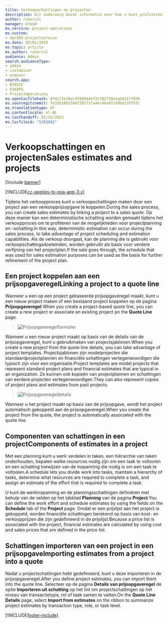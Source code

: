 ```yaml
---
title: Verkoopschattingen en projecten
description: Dit onderwerp bevat informatie over hoe u kunt profiteren van de planning en schattingen in het verkoopproces.
author: ruhercul
manager: kfend
ms.service: project-operations
ms.custom:
- dyn365-projectservice
ms.date: 03/01/2019
ms.topic: article
ms.author: ruhercul
audience: Admin
search.audienceType:
- admin
- customizer
- enduser
search.app:
- D365CE
- D365PS
- ProjectOperations
ms.openlocfilehash: 87dc72b76ec4f88684ef2c702718e1ab631ff936
ms.sourcegitcommit: fa32b1893286f20271fa4ec4be8fc68bd135f53c
ms.translationtype: HT
ms.contentlocale: nl-NL
ms.lasthandoff: 02/15/2021
ms.locfileid: "5283902"
---
```

# <a name="sales-estimates-and-projects"></a><span data-ttu-id="cf24c-103">Verkoopschattingen en projecten</span><span class="sxs-lookup"><span data-stu-id="cf24c-103">Sales estimates and projects</span></span>

[!include [banner](../includes/psa-now-project-operations.md)]

[!INCLUDE[cc-applies-to-psa-app-3.x](../includes/cc-applies-to-psa-app-3x.md)]

<span data-ttu-id="cf24c-104">Tijdens het verkoopproces kunt u verkoopschattingen maken door een project aan een verkoopprijsopgave te koppelen.</span><span class="sxs-lookup"><span data-stu-id="cf24c-104">During the sales process, you can create sales estimates by linking a project to a sales quote.</span></span> <span data-ttu-id="cf24c-105">Op deze manier kan een deterministische schatting worden gemaakt tijdens het verkoopproces om te profiteren van de mogelijkheden voor projectplanning en -schatting.</span><span class="sxs-lookup"><span data-stu-id="cf24c-105">In this way, deterministic estimation can occur during the sales process, to take advantage of project scheduling and estimation capabilities.</span></span> <span data-ttu-id="cf24c-106">Als de verkoop doorgaat, kan de planning die is gebruikt voor verkoopschattingsdoeleinden, worden gebruikt als basis voor verdere verfijning van het projectplan.</span><span class="sxs-lookup"><span data-stu-id="cf24c-106">If the sale goes through, the schedule that was used for sales estimation purposes can be used as the basis for further refinement of the project plan.</span></span>

## <a name="linking-a-project-to-a-quote-line"></a><span data-ttu-id="cf24c-107">Een project koppelen aan een prijsopgaveregel</span><span class="sxs-lookup"><span data-stu-id="cf24c-107">Linking a project to a quote line</span></span>

<span data-ttu-id="cf24c-108">Wanneer u een op een project gebaseerde prijsopgaveregel maakt, kunt u een nieuw project maken of een bestaand project koppelen op de pagina **Prijsopgaveregel**.</span><span class="sxs-lookup"><span data-stu-id="cf24c-108">When you create a project-based quote line, you can create a new project or associate an existing project pn the **Quote Line** page.</span></span> 

> ![Prijsopgaveregelformulier](media/project-8.png)
 
<span data-ttu-id="cf24c-110">Wanneer u een nieuw project maakt op basis van de details van de prijsopgaveregel, kunt u gebruikmaken van projectsjablonen.</span><span class="sxs-lookup"><span data-stu-id="cf24c-110">When you create a new project from the quote line details, you can take advantage of project templates.</span></span> <span data-ttu-id="cf24c-111">Projectsjablonen zijn modelprojecten die standaardprojectplannen en financiële schattingen vertegenwoordigen die typisch zijn voor een organisatie.</span><span class="sxs-lookup"><span data-stu-id="cf24c-111">Project templates are model projects that represent standard project plans and financial estimates that are typical in an organization.</span></span> <span data-ttu-id="cf24c-112">Ze kunnen ook kopieën van projectplannen en schattingen van eerdere projecten vertegenwoordigen.</span><span class="sxs-lookup"><span data-stu-id="cf24c-112">They can also represent copies of project plans and estimates from past projects.</span></span>

> ![Prijsopgaveregeldetails](media/project-9.png)
  
<span data-ttu-id="cf24c-114">Wanneer u het project maakt op basis van de prijsopgave, wordt het project automatisch gekoppeld aan de prijsopgaveregel.</span><span class="sxs-lookup"><span data-stu-id="cf24c-114">When you create the project from the quote, the project is automatically associated with the quote line.</span></span>

## <a name="components-of-estimates-in-a-project"></a><span data-ttu-id="cf24c-115">Componenten van schattingen in een project</span><span class="sxs-lookup"><span data-stu-id="cf24c-115">Components of estimates in a project</span></span>

<span data-ttu-id="cf24c-116">Met een planning kunt u werk verdelen in taken, een hiërarchie van taken onderhouden, bepalen welke resources nodig zijn om een taak te voltooien en een schatting toewijzen van de inspanning die nodig is om een taak te voltooien.</span><span class="sxs-lookup"><span data-stu-id="cf24c-116">A schedule lets you divide work into tasks, maintain a hierarchy of tasks, determine what resources are required to complete a task, and assign an estimate of the effort that is required to complete a task.</span></span>

<span data-ttu-id="cf24c-117">U kunt de werkinspanning en de planningsschattingen definiëren met behulp van de velden op het tabblad **Planning** van de pagina **Project**.</span><span class="sxs-lookup"><span data-stu-id="cf24c-117">You can define the work effort and schedule estimates by using the fields on the **Schedule** tab of the **Project** page.</span></span> <span data-ttu-id="cf24c-118">Omdat er een prijslijst aan het project is gekoppeld, worden financiële schattingen berekend op basis van kost- en verkoopprijzen die zijn gedefinieerd in de prijslijst.</span><span class="sxs-lookup"><span data-stu-id="cf24c-118">Because a price list is associated with the project, financial estimates are calculated by using cost and sales prices that are defined in the price list.</span></span>

## <a name="importing-estimates-from-a-project-into-a-quote"></a><span data-ttu-id="cf24c-119">Schattingen importeren van een project in een prijsopgave</span><span class="sxs-lookup"><span data-stu-id="cf24c-119">Importing estimates from a project into a quote</span></span>

<span data-ttu-id="cf24c-120">Nadat u projectschattingen hebt gedefinieerd, kunt u deze importeren in de prijsopgaveregel.</span><span class="sxs-lookup"><span data-stu-id="cf24c-120">After you define project estimates, you can import them into the quote line.</span></span> <span data-ttu-id="cf24c-121">Selecteer op de pagina **Details van prijsopgaveregel** de optie **Importeren uit schatting** op het lint om projectschattingen op het niveau van transactietype, rol of taak samen te vatten.</span><span class="sxs-lookup"><span data-stu-id="cf24c-121">On the **Quote Line Details** page, select **Import from estimates** on the ribbon to summarize project estimates by transaction type, role, or task level.</span></span>


[!INCLUDE[footer-include](../includes/footer-banner.md)]